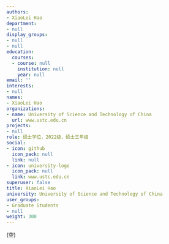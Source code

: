 ```yaml
---
authors:
- XiaoLei Hao
department:
- null
display_groups:
- null
- null
education:
  courses:
  - course: null
    institution: null
    year: null
email: ''
interests:
- null
names:
- XiaoLei Hao
organizations:
- name: University of Science and Technology of China
  url: www.ustc.edu.cn
projects:
- null
role: 硕士学位，2022级，硕士三年级
social:
- icon: github
  icon_pack: null
  link: null
- icon: university-logo
  icon_pack: null
  link: www.ustc.edu.cn
superuser: false
title: XiaoLei Hao
university: University of Science and Technology of China
user_groups:
- Graduate Students
- null
weight: 300
---
```


(空)
